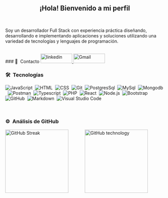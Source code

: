 <div align="center">
  <h2>¡Hola! Bienvenido a mi perfil </h2>
</div>
<br />
<p>
  Soy un desarrollador Full Stack con experiencia práctica diseñando, desarrollando e implementando aplicaciones y soluciones utilizando una variedad de tecnologías y lenguajes de programación.
</p>
<br />
### 📲 &nbsp;Contacto
<a href="https://www.linkedin.com/public-profile/settings?trk=d_flagship3_profile_self_view_public_profile" target="_blank">
  <img src="https://img.shields.io/badge/linkedin-%2300acee.svg?color=405DE6&style=for-the-badge&logo=linkedin&logoColor=white" alt="linkedin" height="30px" width="100px"/>
</a> 

<a href="mailto:jhoneinsteing@gmail.com" target="_blank" >
  <img src="https://img.shields.io/badge/-Gmail-D14836?style=for-the-badge&logo=Gmail&logoColor=white" alt="Gmail" height="30px" width="100px"></img>
</a>
<br />

### 🛠 &nbsp;Tecnologías
![JavaScript](https://img.shields.io/badge/-JavaScript-05122A?style=flat&logo=javascript)&nbsp;
![HTML](https://img.shields.io/badge/-HTML-05122A?style=flat&logo=HTML5)&nbsp;
![CSS](https://img.shields.io/badge/-CSS-05122A?style=flat&logo=CSS3&logoColor=1572B6)&nbsp;
![Git](https://img.shields.io/badge/-Git-05122A?style=flat&logo=git)&nbsp;
![PostgresSql](https://img.shields.io/badge/Postgresql-05122A?style=flat&logo=postgresql)&nbsp;
![MySql](https://img.shields.io/badge/MySQL-05122A?style=flat&logo=mysql)&nbsp;
![Mongodb](https://img.shields.io/badge/mongodb-05122A?style=flat&logo=mongodb)&nbsp;
![Postman](https://img.shields.io/badge/postman-05122A?style=flat&logo=postman)&nbsp;
![Typescript](https://img.shields.io/badge/Typescript-05122A?style=flat&logo=typescript)&nbsp;
![PHP](https://img.shields.io/badge/logo-php-blue?logo=PHP)&nbsp;
![React](https://img.shields.io/badge/-React-05122A?style=flat&logo=react)&nbsp;
![Node.js](https://img.shields.io/badge/-Node.js-05122A?style=flat&logo=node.js)&nbsp;
![Bootstrap](https://img.shields.io/badge/-Bootstrap-05122A?style=flat&logo=bootstrap&logoColor=563D7C)&nbsp;
![GitHub](https://img.shields.io/badge/-GitHub-05122A?style=flat&logo=github)&nbsp;
![Markdown](https://img.shields.io/badge/-Markdown-05122A?style=flat&logo=markdown)&nbsp;
![Visual Studio Code](https://img.shields.io/badge/-Visual%20Studio%20Code-05122A?style=flat&logo=visual-studio-code&logoColor=007ACC)&nbsp;

<br />

### ⚙️ &nbsp;Análisis de GitHub
<div style="display:grid; grid-template-columns: 1fr 1fr;"> 
  <img src="https://github-readme-streak-stats.herokuapp.com?user=EinsteingCastiblanco&theme=dark&hide_border=true&locale=es" alt="GitHub Streak" height="200px"/> 
  
  <img src="https://github-readme-stats.vercel.app/api/top-langs/?username=EinsteingCastiblanco&hide_progress=true&theme=dark&hide_border=true&locale=es" alt="GitHub technology" height="200px"/>
</div> 
